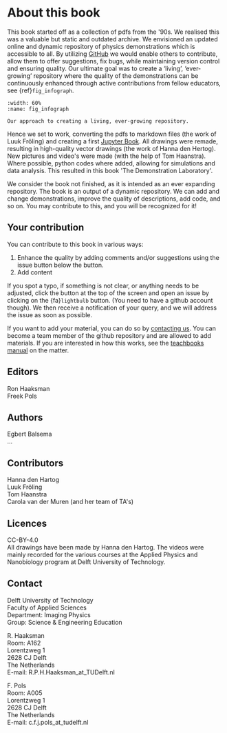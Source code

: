 # About this book

This book started off as a collection of pdfs from the '90s. We realised this was a valuable but static and outdated archive. We envisioned an updated online and dynamic repository of physics demonstrations which is accessible to all. By utilizing [GitHub](https://github.com) we would enable others to contribute, allow them to offer suggestions, fix bugs, while maintaining version control and ensuring quality. Our ultimate goal was to create a ‘living’, ‘ever-growing’ repository where the quality of the demonstrations can be continuously enhanced through active contributions from fellow educators, see {ref}`fig_infograph`. 

```{figure} Infographic.png
:width: 60%
:name: fig_infograph

Our approach to creating a living, ever-growing repository.
```

Hence we set to work, converting the pdfs to markdown files (the work of Luuk Fröling) and creating a first [Jupyter Book](https://jupyterbook.org/). All drawings were remade, resulting in high-quality vector drawings (the work of Hanna den Hertog). New pictures and video's were made (with the help of Tom Haanstra). Where possible, python codes where added, allowing for simulations and data analysis. This resulted in this book 'The Demonstration Laboratory'. 

We consider the book not finished, as it is intended as an ever expanding repository. The book is an output of a dynamic repository. We can add and change demonstrations, improve the quality of descriptions, add code, and so on. You may contribute to this, and you will be recognized for it! 


## Your contribution

You can contribute to this book in various ways: 
1. Enhance the quality by adding comments and/or suggestions using the issue button <i class="fa-solid fa-lightbulb"></i> below the  <i class="fa-brands fa-github"></i> button.
2. Add content

If you spot a typo, if something is not clear, or anything needs to be adjusted, click the <i class="fa-brands fa-github"></i> button at the top of the screen and open an issue by clicking on the {fa}`lightbulb` button. (You need to have a github account though). We then receive a notification of your query, and we will address the issue as soon as possible.

If you want to add your material, you can do so by [contacting us](c.f.j.pols@tudelft.nl). You can become a team member of the github repository and are allowed to add materials. If you are interested in how this works, see the [teachbooks manual](https://teachbooks.io/manual/workflows/collaboration.html) on the matter.

## Editors
Ron Haaksman  
Freek Pols

## Authors
Egbert Balsema  
...

## Contributors
Hanna den Hartog  
Luuk Fröling  
Tom Haanstra  
Carola van der Muren (and her team of TA's)

## Licences
CC-BY-4.0  
All drawings have been made by Hanna den Hartog. The videos were mainly recorded for the various courses at the Applied Physics and Nanobiology program at Delft University of Technology.

## Contact

Delft University of Technology  
Faculty of Applied Sciences  
Department: Imaging Physics  
Group: Science & Engineering Education 

R. Haaksman  
Room: A162  
Lorentzweg 1  
2628 CJ Delft  
The Netherlands  
E-mail: R.P.H.Haaksman_at_TUDelft.nl

F. Pols  
Room: A005  
Lorentzweg 1  
2628 CJ Delft  
The Netherlands  
E-mail: c.f.j.pols_at_tudelft.nl


